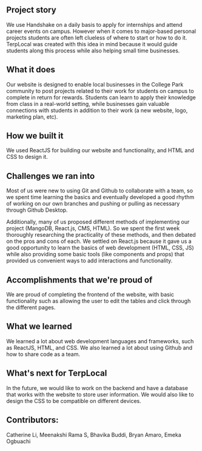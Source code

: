 ## Project story

We use Handshake on a daily basis to apply for internships and attend career events on campus. However when it comes to major-based personal projects students are often left clueless of where to start or how to do it. TerpLocal was created with this idea in mind because it would guide students along this process while also helping small time businesses.

## What it does

Our website is designed to enable local businesses in the College Park community to post projects related to their work for students on campus to complete in return for rewards. Students can learn to apply their knowledge from class in a real-world setting, while businesses gain valuable connections with students in addition to their work (a new website, logo, marketing plan, etc).

## How we built it

We used ReactJS for building our website and functionality, and HTML and CSS to design it. 

## Challenges we ran into

Most of us were new to using Git and Github to collaborate with a team, so we spent time learning the basics and eventually developed a good rhythm of working on our own branches and pushing or pulling as necessary through Github Desktop.

Additionally, many of us proposed different methods of implementing our project (MangoDB, React.js, CMS, HTML). So we spent the first week thoroughly researching the practicality of these methods, and then debated on the pros and cons of each. We settled on React.js because it gave us a good opportunity to learn the basics of web development (HTML, CSS, JS) while also providing some basic tools (like components and props) that provided us convenient ways to add interactions and functionality.

## Accomplishments that we're proud of

We are proud of completing the frontend of the website, with basic functionality such as allowing the user to edit the tables and click through the different pages. 

## What we learned

We learned a lot about web development languages and frameworks, such as ReactJS, HTML, and CSS. We also learned a lot about using Github and how to share code as a team. 

## What's next for TerpLocal

In the future, we would like to work on the backend and have a database that works with the website to store user information. We would also like to design the CSS to be compatible on different devices. 

## Contributors:

Catherine Li, Meenakshi Rama S, Bhavika Buddi, Bryan Amaro, Emeka Ogbuachi

